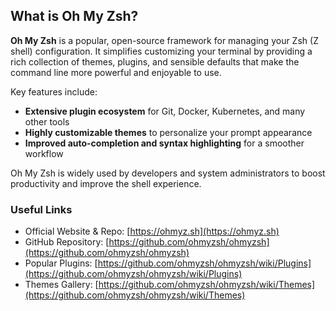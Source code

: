 ## What is Oh My Zsh?

**Oh My Zsh** is a popular, open-source framework for managing your Zsh (Z shell) configuration. It simplifies customizing your terminal by providing a rich collection of themes, plugins, and sensible defaults that make the command line more powerful and enjoyable to use.

Key features include:

- **Extensive plugin ecosystem** for Git, Docker, Kubernetes, and many other tools
- **Highly customizable themes** to personalize your prompt appearance
- **Improved auto-completion and syntax highlighting** for a smoother workflow

Oh My Zsh is widely used by developers and system administrators to boost productivity and improve the shell experience.

### Useful Links

- Official Website & Repo: [https://ohmyz.sh](https://ohmyz.sh)
- GitHub Repository: [https://github.com/ohmyzsh/ohmyzsh](https://github.com/ohmyzsh/ohmyzsh)
- Popular Plugins: [https://github.com/ohmyzsh/ohmyzsh/wiki/Plugins](https://github.com/ohmyzsh/ohmyzsh/wiki/Plugins)
- Themes Gallery: [https://github.com/ohmyzsh/ohmyzsh/wiki/Themes](https://github.com/ohmyzsh/ohmyzsh/wiki/Themes)  
